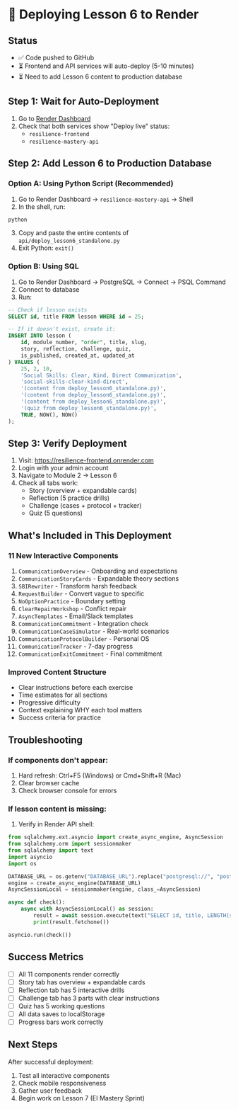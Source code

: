 # 🚀 Deploying Lesson 6 to Render

## Status
- ✅ Code pushed to GitHub
- ⏳ Frontend and API services will auto-deploy (5-10 minutes)
- ⏳ Need to add Lesson 6 content to production database

## Step 1: Wait for Auto-Deployment
1. Go to [Render Dashboard](https://dashboard.render.com)
2. Check that both services show "Deploy live" status:
   - `resilience-frontend` 
   - `resilience-mastery-api`

## Step 2: Add Lesson 6 to Production Database

### Option A: Using Python Script (Recommended)
1. Go to Render Dashboard → `resilience-mastery-api` → Shell
2. In the shell, run:
```python
python
```
3. Copy and paste the entire contents of `api/deploy_lesson6_standalone.py`
4. Exit Python: `exit()`

### Option B: Using SQL
1. Go to Render Dashboard → PostgreSQL → Connect → PSQL Command
2. Connect to database
3. Run:
```sql
-- Check if lesson exists
SELECT id, title FROM lesson WHERE id = 25;

-- If it doesn't exist, create it:
INSERT INTO lesson (
    id, module_number, "order", title, slug,
    story, reflection, challenge, quiz,
    is_published, created_at, updated_at
) VALUES (
    25, 2, 10, 
    'Social Skills: Clear, Kind, Direct Communication',
    'social-skills-clear-kind-direct',
    '(content from deploy_lesson6_standalone.py)',
    '(content from deploy_lesson6_standalone.py)', 
    '(content from deploy_lesson6_standalone.py)',
    '(quiz from deploy_lesson6_standalone.py)',
    TRUE, NOW(), NOW()
);
```

## Step 3: Verify Deployment
1. Visit: https://resilience-frontend.onrender.com
2. Login with your admin account
3. Navigate to Module 2 → Lesson 6
4. Check all tabs work:
   - Story (overview + expandable cards)
   - Reflection (5 practice drills)
   - Challenge (cases + protocol + tracker)
   - Quiz (5 questions)

## What's Included in This Deployment

### 11 New Interactive Components
1. `CommunicationOverview` - Onboarding and expectations
2. `CommunicationStoryCards` - Expandable theory sections
3. `SBIRewriter` - Transform harsh feedback
4. `RequestBuilder` - Convert vague to specific
5. `NoOptionPractice` - Boundary setting
6. `ClearRepairWorkshop` - Conflict repair
7. `AsyncTemplates` - Email/Slack templates
8. `CommunicationCommitment` - Integration check
9. `CommunicationCaseSimulator` - Real-world scenarios
10. `CommunicationProtocolBuilder` - Personal OS
11. `CommunicationTracker` - 7-day progress
12. `CommunicationExitCommitment` - Final commitment

### Improved Content Structure
- Clear instructions before each exercise
- Time estimates for all sections
- Progressive difficulty
- Context explaining WHY each tool matters
- Success criteria for practice

## Troubleshooting

### If components don't appear:
1. Hard refresh: Ctrl+F5 (Windows) or Cmd+Shift+R (Mac)
2. Clear browser cache
3. Check browser console for errors

### If lesson content is missing:
1. Verify in Render API shell:
```python
from sqlalchemy.ext.asyncio import create_async_engine, AsyncSession
from sqlalchemy.orm import sessionmaker
from sqlalchemy import text
import asyncio
import os

DATABASE_URL = os.getenv("DATABASE_URL").replace("postgresql://", "postgresql+asyncpg://")
engine = create_async_engine(DATABASE_URL)
AsyncSessionLocal = sessionmaker(engine, class_=AsyncSession)

async def check():
    async with AsyncSessionLocal() as session:
        result = await session.execute(text("SELECT id, title, LENGTH(story) FROM lesson WHERE id = 25"))
        print(result.fetchone())

asyncio.run(check())
```

## Success Metrics
- [ ] All 11 components render correctly
- [ ] Story tab has overview + expandable cards
- [ ] Reflection tab has 5 interactive drills
- [ ] Challenge tab has 3 parts with clear instructions
- [ ] Quiz has 5 working questions
- [ ] All data saves to localStorage
- [ ] Progress bars work correctly

## Next Steps
After successful deployment:
1. Test all interactive components
2. Check mobile responsiveness
3. Gather user feedback
4. Begin work on Lesson 7 (EI Mastery Sprint)

